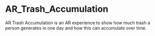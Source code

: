 # AR_Trash_Accumulation
AR Trash Accumulation is an AR experience to show how much trash a person generates in one day and how this can accumulate over time.

